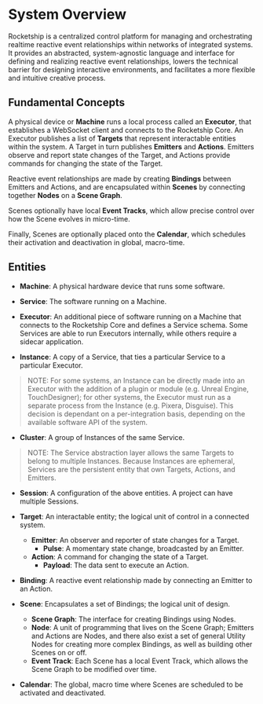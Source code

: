 # System Overview

Rocketship is a centralized control platform for managing and orchestrating realtime reactive event relationships within networks of integrated systems. It provides an abstracted, system-agnostic language and interface for defining and realizing reactive event relationships, lowers the technical barrier for designing interactive environments, and facilitates a more flexible and intuitive creative process.

## Fundamental Concepts

A physical device or **Machine** runs a local process called an **Executor**, that establishes a WebSocket client and connects to the Rocketship Core. An Executor publishes a list of **Targets** that represent interactable entities within the system. A Target in turn publishes **Emitters** and **Actions**. Emitters observe and report state changes of the Target, and Actions provide commands for changing the state of the Target.

Reactive event relationships are made by creating **Bindings** between Emitters and Actions, and are encapsulated within **Scenes** by connecting together **Nodes** on a **Scene Graph**.

Scenes optionally have local **Event Tracks**, which allow precise control over how the Scene evolves in micro-time.

Finally, Scenes are optionally placed onto the **Calendar**, which schedules their activation and deactivation in global, macro-time.

## Entities

- **Machine**: A physical hardware device that runs some software.

- **Service**: The software running on a Machine.

- **Executor**: An additional piece of software running on a Machine that connects to the Rocketship Core and defines a Service schema. Some Services are able to run Executors internally, while others require a sidecar application.

- **Instance**: A copy of a Service, that ties a particular Service to a particular Executor.

> NOTE: For some systems, an Instance can be directly made into an Executor with the addition of a plugin or module (e.g. Unreal Engine, TouchDesigner); for other systems, the Executor must run as a separate process from the Instance (e.g. Pixera, Disguise). This decision is dependant on a per-integration basis, depending on the available software API of the system. 

- **Cluster**: A group of Instances of the same Service.

> NOTE: The Service abstraction layer allows the same Targets to belong to multiple Instances. Because Instances are ephemeral, Services are the persistent entity that own Targets, Actions, and Emitters.

- **Session**: A configuration of the above entities. A project can have multiple Sessions.

- **Target**: An interactable entity; the logical unit of control in a connected system.
	- **Emitter**: An observer and reporter of state changes for a Target.
		- **Pulse**: A momentary state change, broadcasted by an Emitter.
	- **Action**: A command for changing the state of a Target.
		- **Payload**: The data sent to execute an Action.

- **Binding**: A reactive event relationship made by connecting an Emitter to an Action.

- **Scene**: Encapsulates a set of Bindings; the logical unit of design.
	- **Scene Graph**: The interface for creating Bindings using Nodes.
	- **Node**: A unit of programming that lives on the Scene Graph; Emitters and Actions are Nodes, and there also exist a set of general Utility Nodes for creating more complex Bindings, as well as building other Scenes on or off.
	- **Event Track**: Each Scene has a local Event Track, which allows the Scene Graph to be modified over time.

- **Calendar**: The global, macro time where Scenes are scheduled to be activated and deactivated.
